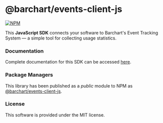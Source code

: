 # @barchart/events-client-js

[![NPM](https://img.shields.io/npm/v/@barchart/events-client-js)](https://www.npmjs.com/package/@barchart/events-client-js)

This **JavaScript SDK** connects your software to Barchart's Event Tracking System — a simple tool for collecting usage statistics.

### Documentation

Complete documentation for this SDK can be accessed [here](https://docs.barchart.com/events-client-js/#/).

### Package Managers

This library has been published as a _public_ module to NPM as [@barchart/events-client-js](https://www.npmjs.com/package/@barchart/events-client-js).

### License

This software is provided under the MIT license.
